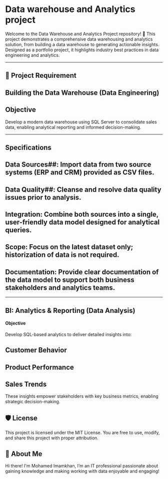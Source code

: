 # Data warehouse and Analytics project
Welcome to the Data Warehouse and Analytics Project repository! 🚀
This project demonstrates a comprehensive data warehousing and analytics solution, from building a data warehouse to generating actionable insights. Designed as a portfolio project, it highlights industry best practices in data engineering and analytics.

---


## 🚀 Project Requirement

## Building the Data Warehouse (Data Engineering)
## Objective
Develop a modern data warehouse using SQL Server to consolidate sales data, enabling analytical reporting and informed decision-making.


-----


## Specifications
## Data Sources##: Import data from two source systems (ERP and CRM) provided as CSV files.
## Data Quality##: Cleanse and resolve data quality issues prior to analysis.
## Integration: Combine both sources into a single, user-friendly data model designed for analytical queries.
## Scope: Focus on the latest dataset only; historization of data is not required.
## Documentation: Provide clear documentation of the data model to support both business stakeholders and analytics teams.



----

## BI: Analytics & Reporting (Data Analysis)



#### Objective
Develop SQL-based analytics to deliver detailed insights into:

## Customer Behavior ##
## Product Performance ##
## Sales Trends ##

These insights empower stakeholders with key business metrics, enabling strategic decision-making.




## 🛡️ License
This project is licensed under the MIT License. You are free to use, modify, and share this project with proper attribution.


## 🌟 About Me
Hi there! I'm Mohamed Imamkhan, I’m an IT professional passionate about gaining knowledge and making working with data enjoyable and engaging!
